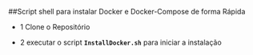##Script shell para instalar Docker e Docker-Compose de forma Rápida

- 1 Clone o Repositório 

- 2 executar o script **`InstallDocker.sh`** para iniciar a instalação 